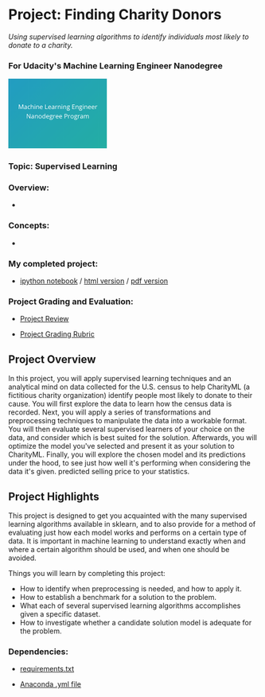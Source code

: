 # Project: Finding Charity Donors
*Using supervised learning algorithms to identify individuals most likely to donate to a charity.*
### For Udacity's Machine Learning Engineer Nanodegree
<img src="https://github.com/jamesdellinger/machine_learning_nanodegree_finding_donors_project/blob/master/mlndlogo.png" height="140">

### Topic: Supervised Learning

### Overview:

*

### Concepts:

*

### My completed project:

* [ipython notebook](https://github.com/jamesdellinger/machine_learning_nanodegree_finding_donors_project/blob/master/finding_donors.ipynb) / [html version](http://htmlpreview.github.com/?https://github.com/jamesdellinger/machine_learning_nanodegree_finding_donors_project/blob/master/report.html) / [pdf version](https://github.com/jamesdellinger/machine_learning_nanodegree_finding_donors_project/blob/master/finding_donors.pdf)

### Project Grading and Evaluation:

* [Project Review](https://github.com/jamesdellinger/machine_learning_nanodegree_finding_donors_project/blob/master/finding_donors_project_review.pdf)

* [Project Grading Rubric](https://github.com/jamesdellinger/machine_learning_nanodegree_finding_donors_project/blob/master/finding_donors_project_grading_rubric.pdf)

## Project Overview
In this project, you will apply supervised learning techniques and an analytical mind on data collected for the U.S. census to help CharityML (a fictitious charity organization) identify people most likely to donate to their cause. You will first explore the data to learn how the census data is recorded. Next, you will apply a series of transformations and preprocessing techniques to manipulate the data into a workable format. You will then evaluate several supervised learners of your choice on the data, and consider which is best suited for the solution. Afterwards, you will optimize the model you've selected and present it as your solution to CharityML. Finally, you will explore the chosen model and its predictions under the hood, to see just how well it's performing when considering the data it's given.
predicted selling price to your statistics.

## Project Highlights
This project is designed to get you acquainted with the many supervised learning algorithms available in sklearn, and to also provide for a method of evaluating just how each model works and performs on a certain type of data. It is important in machine learning to understand exactly when and where a certain algorithm should be used, and when one should be avoided.

Things you will learn by completing this project:
- How to identify when preprocessing is needed, and how to apply it.
- How to establish a benchmark for a solution to the problem.
- What each of several supervised learning algorithms accomplishes given a specific dataset.
- How to investigate whether a candidate solution model is adequate for the problem.

### Dependencies:

* [requirements.txt](https://github.com/jamesdellinger/machine_learning_nanodegree_finding_donors_project/blob/master/requirements.txt)

* [Anaconda .yml file](https://github.com/jamesdellinger/machine_learning_nanodegree_finding_donors_project/blob/master/finding_donors_project.yml)

